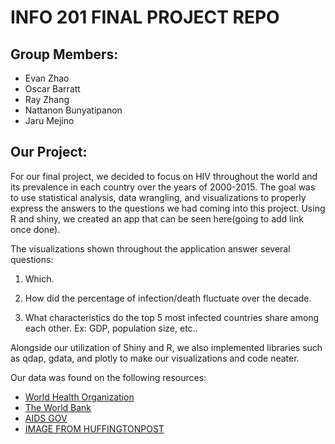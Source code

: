 # INFO 201 FINAL PROJECT REPO

## Group Members:
  * Evan Zhao
  * Oscar Barratt
  * Ray Zhang
  * Nattanon Bunyatipanon
  * Jaru Mejino

## Our Project:
For our final project, we decided to focus on HIV throughout the world and its prevalence in each country over the years of 2000-2015. The goal was to use statistical analysis, data wrangling, and visualizations to properly express the answers to the questions we had coming into this project.
Using R and shiny, we created an app that can be seen here(going to add link once done).

The visualizations shown throughout the application answer several questions:

  1. Which.

  2. How did the percentage of infection/death fluctuate over the decade.

  3. What characteristics do the top 5 most infected countries share among each other. Ex: GDP, population size, etc..




Alongside our utilization of Shiny and R, we also implemented libraries such as qdap, gdata, and plotly to make our visualizations and code neater.

Our data was found on the following resources:
  * [World Health Organization](http://apps.who.int/gho/data/node.main.620?lang=en)
  * [The World Bank](http://data.worldbank.org/data-catalog/GDP-ranking-table)
  * [AIDS GOV](https://www.aids.gov/)
  * [IMAGE FROM HUFFINGTONPOST](http://www.huffingtonpost.com%2Frenato-barucco%2Fhivaids-nyc_b_4170266.html)
